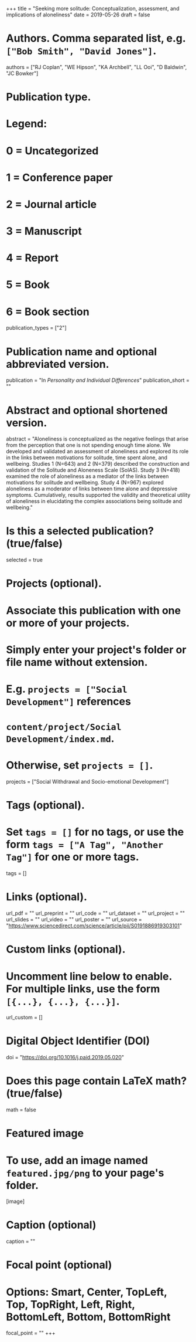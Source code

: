 +++
title = "Seeking more solitude: Conceptualization, assessment, and implications of aloneliness"
date = 2019-05-26
draft = false

# Authors. Comma separated list, e.g. `["Bob Smith", "David Jones"]`.
authors = ["RJ Coplan", "WE Hipson", "KA Archbell", "LL Ooi", "D Baldwin", "JC Bowker"]

# Publication type.
# Legend:
# 0 = Uncategorized
# 1 = Conference paper
# 2 = Journal article
# 3 = Manuscript
# 4 = Report
# 5 = Book
# 6 = Book section
publication_types = ["2"]

# Publication name and optional abbreviated version.
publication = "In *Personality and Individual Differences*"
publication_short = ""

# Abstract and optional shortened version.
abstract = "Aloneliness is conceptualized as the negative feelings that arise from the perception that one is not spending enough time alone. We developed and validated an assessment of aloneliness and explored its role in the links between motivations for solitude, time spent alone, and wellbeing. Studies 1 (N=643) and 2 (N=379) described the construction and validation of the Solitude and Aloneness Scale (SolAS). Study 3 (N=418) examined the role of aloneliness as a mediator of the links between motivations for solitude and wellbeing. Study 4 (N=967) explored aloneliness as a moderator of links between time alone and depressive symptoms. Cumulatively, results supported the validity and theoretical utility of aloneliness in elucidating the complex associations being solitude and wellbeing."

# Is this a selected publication? (true/false)
selected = true

# Projects (optional).
#   Associate this publication with one or more of your projects.
#   Simply enter your project's folder or file name without extension.
#   E.g. `projects = ["Social Development"]` references 
#   `content/project/Social Development/index.md`.
#   Otherwise, set `projects = []`.
projects = ["Social Withdrawal and Socio-emotional Development"]

# Tags (optional).
#   Set `tags = []` for no tags, or use the form `tags = ["A Tag", "Another Tag"]` for one or more tags.
tags = []

# Links (optional).
url_pdf = ""
url_preprint = ""
url_code = ""
url_dataset = ""
url_project = ""
url_slides = ""
url_video = ""
url_poster = ""
url_source = "https://www.sciencedirect.com/science/article/pii/S0191886919303101"

# Custom links (optional).
#   Uncomment line below to enable. For multiple links, use the form `[{...}, {...}, {...}]`.
url_custom = []

# Digital Object Identifier (DOI)
doi = "https://doi.org/10.1016/j.paid.2019.05.020"

# Does this page contain LaTeX math? (true/false)
math = false

# Featured image
# To use, add an image named `featured.jpg/png` to your page's folder. 
[image]
  # Caption (optional)
  caption = ""

  # Focal point (optional)
  # Options: Smart, Center, TopLeft, Top, TopRight, Left, Right, BottomLeft, Bottom, BottomRight
  focal_point = ""
+++
